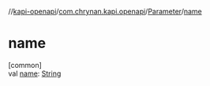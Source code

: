//[kapi-openapi](../../../index.md)/[com.chrynan.kapi.openapi](../index.md)/[Parameter](index.md)/[name](name.md)

# name

[common]\
val [name](name.md): [String](https://kotlinlang.org/api/latest/jvm/stdlib/kotlin/-string/index.html)
